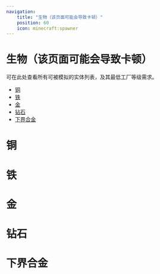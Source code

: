 ```yaml
---
navigation:
    title: "生物（该页面可能会导致卡顿）"
    position: 60
    icon: minecraft:spawner
---
```

# 生物（该页面可能会导致卡顿）

可在此处查看所有可被模拟的实体列表，及其最低工厂等级需求。

* [铜](mobs.md#copper)
* [铁](mobs.md#iron)
* [金](mobs.md#gold)
* [钻石](mobs.md#diamond)
* [下界合金](mobs.md#netherite)

# 铜

<TierMobs tier="tier_1" />

# 铁

<TierMobs tier="tier_2" />

# 金

<TierMobs tier="tier_3" />

# 钻石

<TierMobs tier="tier_4" />

# 下界合金

<TierMobs tier="tier_5" />
